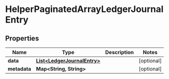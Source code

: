 

# HelperPaginatedArrayLedgerJournalEntry


## Properties

| Name | Type | Description | Notes |
|------------ | ------------- | ------------- | -------------|
|**data** | [**List&lt;LedgerJournalEntry&gt;**](LedgerJournalEntry.md) |  |  [optional] |
|**metadata** | **Map&lt;String, String&gt;** |  |  [optional] |



